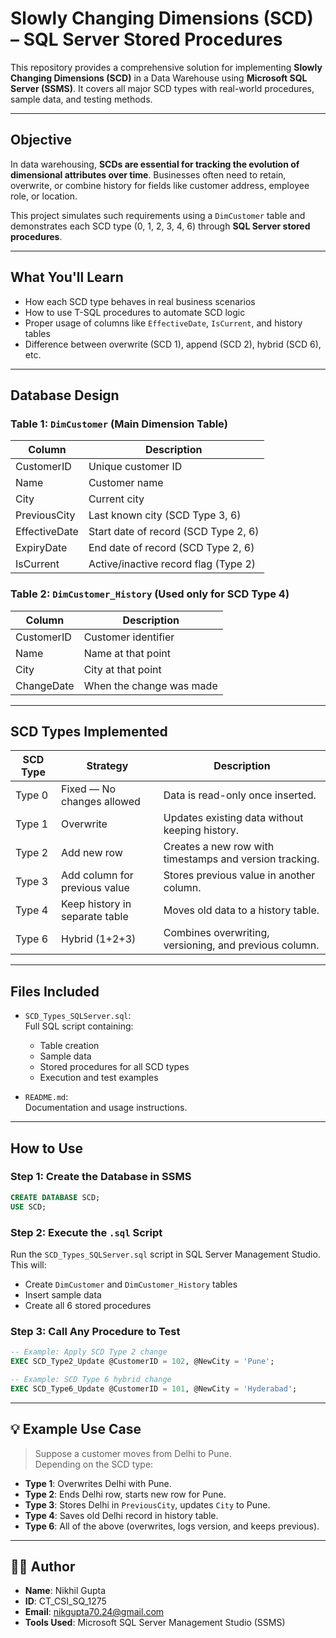 # Slowly Changing Dimensions (SCD) – SQL Server Stored Procedures

This repository provides a comprehensive solution for implementing **Slowly Changing Dimensions (SCD)** in a Data Warehouse using **Microsoft SQL Server (SSMS)**. It covers all major SCD types with real-world procedures, sample data, and testing methods.

---

## Objective

In data warehousing, **SCDs are essential for tracking the evolution of dimensional attributes over time**. Businesses often need to retain, overwrite, or combine history for fields like customer address, employee role, or location.

This project simulates such requirements using a `DimCustomer` table and demonstrates each SCD type (0, 1, 2, 3, 4, 6) through **SQL Server stored procedures**.

---

## What You'll Learn

- How each SCD type behaves in real business scenarios
- How to use T-SQL procedures to automate SCD logic
- Proper usage of columns like `EffectiveDate`, `IsCurrent`, and history tables
- Difference between overwrite (SCD 1), append (SCD 2), hybrid (SCD 6), etc.

---

## Database Design

### Table 1: `DimCustomer` (Main Dimension Table)
| Column         | Description                          |
|----------------|--------------------------------------|
| CustomerID     | Unique customer ID                   |
| Name           | Customer name                        |
| City           | Current city                         |
| PreviousCity   | Last known city (SCD Type 3, 6)      |
| EffectiveDate  | Start date of record (SCD Type 2, 6) |
| ExpiryDate     | End date of record (SCD Type 2, 6)   |
| IsCurrent      | Active/inactive record flag (Type 2) |

### Table 2: `DimCustomer_History` (Used only for SCD Type 4)
| Column      | Description           |
|-------------|-----------------------|
| CustomerID  | Customer identifier   |
| Name        | Name at that point    |
| City        | City at that point    |
| ChangeDate  | When the change was made |

---

## SCD Types Implemented

| SCD Type | Strategy                          | Description |
|----------|-----------------------------------|-------------|
| Type 0   | Fixed — No changes allowed        | Data is read-only once inserted. |
| Type 1   | Overwrite                         | Updates existing data without keeping history. |
| Type 2   | Add new row                       | Creates a new row with timestamps and version tracking. |
| Type 3   | Add column for previous value     | Stores previous value in another column. |
| Type 4   | Keep history in separate table    | Moves old data to a history table. |
| Type 6   | Hybrid (1+2+3)                    | Combines overwriting, versioning, and previous column. |

---

## Files Included

- `SCD_Types_SQLServer.sql`:  
  Full SQL script containing:
  - Table creation
  - Sample data
  - Stored procedures for all SCD types
  - Execution and test examples

- `README.md`:  
  Documentation and usage instructions.

---

## How to Use

### Step 1: Create the Database in SSMS
```sql
CREATE DATABASE SCD;
USE SCD;
```

### Step 2: Execute the `.sql` Script
Run the `SCD_Types_SQLServer.sql` script in SQL Server Management Studio. This will:
- Create `DimCustomer` and `DimCustomer_History` tables
- Insert sample data
- Create all 6 stored procedures

### Step 3: Call Any Procedure to Test

```sql
-- Example: Apply SCD Type 2 change
EXEC SCD_Type2_Update @CustomerID = 102, @NewCity = 'Pune';

-- Example: SCD Type 6 hybrid change
EXEC SCD_Type6_Update @CustomerID = 101, @NewCity = 'Hyderabad';
```

---

## 💡 Example Use Case

> Suppose a customer moves from Delhi to Pune.  
> Depending on the SCD type:
- **Type 1**: Overwrites Delhi with Pune.
- **Type 2**: Ends Delhi row, starts new row for Pune.
- **Type 3**: Stores Delhi in `PreviousCity`, updates `City` to Pune.
- **Type 4**: Saves old Delhi record in history table.
- **Type 6**: All of the above (overwrites, logs version, and keeps previous).

---

## 👨‍💻 Author

- **Name**: Nikhil Gupta
- **ID**: CT_CSI_SQ_1275
- **Email**: nikgupta70.24@gmail.com
- **Tools Used**: Microsoft SQL Server Management Studio (SSMS)
